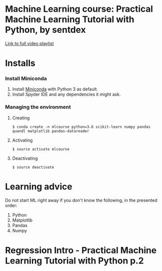 # Machine Learning course: Practical Machine Learning Tutorial with Python, by sentdex

[Link to full video playlist](https://www.youtube.com/watch?v=JcI5Vnw0b2c&list=PLQVvvaa0QuDfKTOs3Keq_kaG2P55YRn5v&index=2)

# Installs

### Install Miniconda

1. Install [Miniconda](https://conda.io/miniconda.html) with Python 3 as default.
1. Install Spyder IDE and any dependencies it might ask.

### Managing the environment

1. Creating

    `$ conda create -n mlcourse python=3.6 scikit-learn numpy pandas quandl matplotlib pandas-datareader`

1. Activating
    
    `$ source activate mlcourse`

1. Deactivating

    `$ source deactivate`

# Learning advice

Do not start ML right away if you don't know the following, in the presented order:
1. Python
1. Matplotlib
1. Pandas
1. Numpy

# Regression Intro - Practical Machine Learning Tutorial with Python p.2
